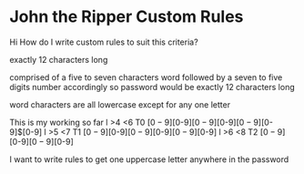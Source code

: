 
# John the Ripper Custom Rules

Hi How do I write custom rules to suit this criteria?

exactly 12 characters long

comprised of a five to seven characters word followed by a seven to five digits number accordingly so password would be exactly 12 characters long

word characters are all lowercase except for any one letter


This is my working so far
l >4 <6 T0 $[0-9]$[0-9]$[0-9]$[0-9]$[0-9]$[0-9]$[0-9]
l >5 <7 T1 $[0-9]$[0-9]$[0-9]$[0-9]$[0-9]$[0-9]
l >6 <8 T2 $[0-9]$[0-9]$[0-9]$[0-9] 

I want to write rules to get one uppercase letter anywhere in the password

        